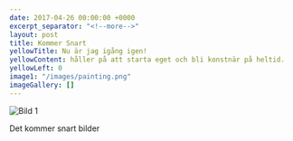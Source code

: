 ```yaml
---
date: 2017-04-26 00:00:00 +0000
excerpt_separator: "<!--more-->"
layout: post
title: Kommer Snart
yellowTitle: Nu är jag igång igen!
yellowContent: håller på att starta eget och bli konstnär på heltid.
yellowLeft: 0
image1: "/images/painting.png"
imageGallery: []
---
```



<img src="{{ site.baseurl }}/images/painting.png" alt="Bild 1" class=" forestry--none forestry--left forestry--none" style="float: none;">

<!--more-->

Det kommer snart bilder